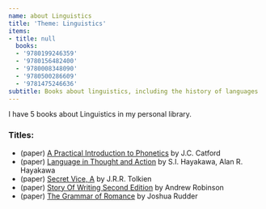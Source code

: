 ```yaml
---
name: about Linguistics
title: 'Theme: Linguistics'
items:
- title: null
  books:
  - '9780199246359'
  - '9780156482400'
  - '9780008348090'
  - '9780500286609'
  - '9781475246636'
subtitle: Books about linguistics, including the history of languages
---
```

I have 5 books about Linguistics in my personal library.

### Titles:
- (paper) [A Practical Introduction to Phonetics](/books/info/9780199246359) by J.C. Catford
- (paper) [Language in Thought and Action](/books/info/9780156482400) by S.I. Hayakawa, Alan R. Hayakawa
- (paper) [Secret Vice, A](/books/info/9780008348090) by J.R.R. Tolkien
- (paper) [Story Of Writing Second Edition](/books/info/9780500286609) by Andrew Robinson
- (paper) [The Grammar of Romance](/books/info/9781475246636) by Joshua Rudder
